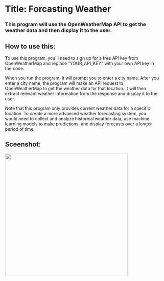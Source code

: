 # Title: Forcasting Weather
### This program will use the OpenWeatherMap API to get the weather data and then display it to the user.

## How to use this:
To use this program, you'll need to sign up for a free API key from OpenWeatherMap and replace "YOUR_API_KEY" with your own API key in the code.

When you run the program, it will prompt you to enter a city name. After you enter a city name, the program will make an API request to OpenWeatherMap to get the weather data for that location. It will then extract relevant weather information from the response and display it to the user.

Note that this program only provides current weather data for a specific location. To create a more advanced weather forecasting system, you would need to collect and analyze historical weather data, use machine learning models to make predictions, and display forecasts over a longer period of time.

## Sceenshot:
<img src= "Capture.PNG" width="400">
